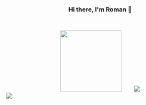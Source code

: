 <h3 align="center">
  Hi there, I'm Roman 👋
</h3>

&nbsp;

<div align="center">
  <img src="https://github-readme-streak-stats.herokuapp.com/?user=dukkee" style="height: 165px; margin-right: 30px" />
  <img src="https://github-readme-stats.vercel.app/api/top-langs?username=dukkee&layout=compact"/>
</div>
<img src="https://github-readme-activity-graph.cyclic.app/graph?username=dukkee&theme=github-light&hide_title=true&height=300"/>
